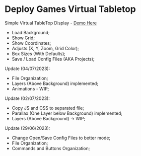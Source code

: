 # Deploy Games Virtual Tabletop
Simple Virtual TableTop Display - [Demo Here](https://stingray-app-bkd5f.ondigitalocean.app/)
- Load Background;
- Show Grid;
- Show Coordinates;
- Adjusts (X, Y, Zoom, Grid Color);
- Box Sizes (With Defaults);
- Save / Load Config Files (AKA Projects);

Update (04/07/2023):
- File Organization;
- Layers (Above Background) implemented;
- Animations - WIP;

Update (02/07/2023):
- Copy JS and CSS to separated file;
- Parallax (One Layer below Background) implemented;
- Layers (Above Background) -> WIP;

Update (29/06/2023):
- Change Open/Save Config Files to better mode;
- File Organization;
- Commands and Buttons Organization;
